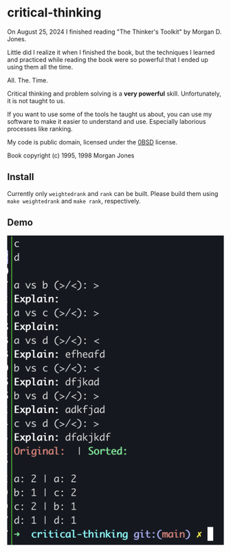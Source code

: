 # critical-thinking

On August 25, 2024 I finished reading "The Thinker's Toolkit" by Morgan D. Jones. 

Little did I realize it when I finished the book, but the techniques I learned and practiced while reading the book were so powerful that I ended up using them all the time.

All. The. Time.

Critical thinking and problem solving is a **very powerful** skill. Unfortunately, it is not taught to us.

If you want to use some of the tools he taught us about, you can use my software to make it easier to understand and use. Especially laborious processes like ranking.

My code is public domain, licensed under the [0BSD](https://spdx.org/licenses/0BSD.html) license.

Book copyright (c) 1995, 1998 Morgan Jones

## Install

Currently only `weightedrank` and `rank` can be built. Please build them using `make weightedrank` and `make rank`, respectively.

## Demo

[![demo](demo.png)](https://git.rslp.org/omr/critical-thinking)
